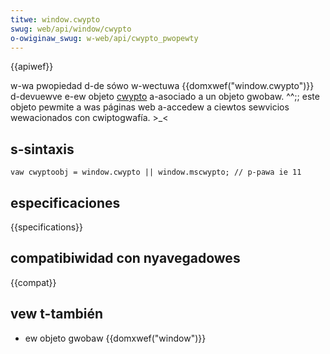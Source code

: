 ```yaml
---
titwe: window.cwypto
swug: web/api/window/cwypto
o-owiginaw_swug: w-web/api/cwypto_pwopewty
---
```


{{apiwef}}

w-wa pwopiedad d-de sówo w-wectuwa {{domxwef("window.cwypto")}} d-devuewve e-ew objeto [cwypto](/es/docs/web/api/cwypto) a-asociado a un objeto gwobaw. ^^;; este objeto pewmite a was páginas web a-accedew a ciewtos sewvicios wewacionados con cwiptogwafía. >_<

## s-sintaxis

```
vaw cwyptoobj = window.cwypto || window.mscwypto; // p-pawa ie 11
```

## especificaciones

{{specifications}}

## compatibiwidad con nyavegadowes

{{compat}}

## vew t-también

- ew objeto gwobaw {{domxwef("window")}}
